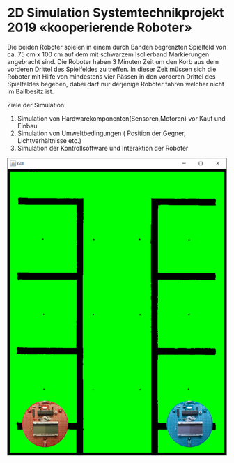 # 2D Simulation Systemtechnikprojekt 2019 «kooperierende Roboter»

Die beiden Roboter spielen in einem durch Banden begrenzten Spielfeld von ca. 75 cm x 100 cm auf dem mit schwarzem Isolierband Markierungen angebracht sind. Die Roboter haben 3 Minuten Zeit um den Korb aus dem vorderen Drittel des Spielfeldes zu treffen. In dieser Zeit müssen sich die Roboter mit Hilfe von mindestens vier Pässen in den vorderen Drittel des Spielfeldes begeben, dabei darf nur derjenige Roboter fahren welcher nicht im Ballbesitz ist.

Ziele der Simulation:

1) Simulation von Hardwarekomponenten(Sensoren,Motoren) vor Kauf und Einbau
2) Simulation von Umweltbedingungen ( Position der Gegner, Lichtverhältnisse etc.)
3) Simulation der Kontrollsoftware und Interaktion der Roboter 




![Spielfeld](images/preview.png?raw=true "Title")
